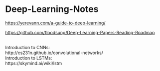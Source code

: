 # Deep-Learning-Notes



https://yerevann.com/a-guide-to-deep-learning/
<br />

https://github.com/floodsung/Deep-Learning-Papers-Reading-Roadmap

<br />
Introduction to CNNs:
<br />
http://cs231n.github.io/convolutional-networks/
<br />
Introduction to LSTMs:
<br />
https://skymind.ai/wiki/lstm

